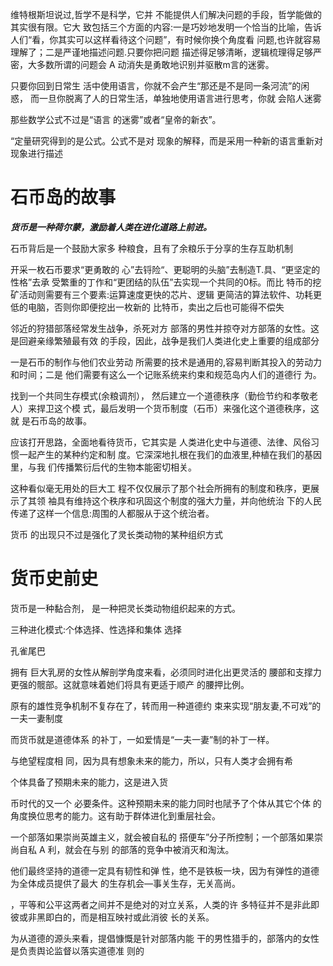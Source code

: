维特根斯坦说过,哲学不是科学，它并 不能提供人们解决问题的手段，哲学能做的其实很有限。它大 致包括三个方面的内容:一是巧妙地发明一个恰当的比喻，告诉 人们“看，你其实可以这样看待这个问题”，有时候你换个角度看 问题,也许就容易理解了；二是严谨地描述问题.只要你把问题 描述得足够清晰，逻辑梳理得足够严密，大多数所谓的问题会 A 动消失是勇敢地识别并驱散m言的迷雾。

只要你回到日常生 活中使用语言，你就不会产生“那还是不是同一条河流”的闲惑， 而一旦你脱离了人的日常生活，单独地使用语言进行思考，你就 会陷人迷雾

那些数学公式不过是“语言 的迷雾”或者“皇帝的新衣”。

“定量研究得到的是公式。公式不是对 现象的解释，而是采用一种新的语言重新对现象进行描述

# 石币岛的故事

***货币是一种荷尔蒙，激励着人类在进化道路上前进。***

石币背后是一个鼓励大家多 种粮食，且有了余粮乐于分享的生存互助机制

开采一枚石币要求“更勇敢的 心”去锊险“、更聪明的头脑”去制造T.具、“更坚定的性格”去承 受繁重的丁作和“更团结的队伍”去实现一个共同的0标。而比 特币的挖矿活动则需要有三个要素:运算速度更快的芯片、逻辑 更简洁的算法软件、功耗更低的电脑，否则你即便挖出一枚新的 比特币，卖出之后也可能得不偿失

邻近的狩猎部落经常发生战争，杀死对方 部落的男性并掠夺对方部落的女性。这是回避亲缘繁殖最有效 的手段，因此，战争是我们人类进化史上重要的组成部分

一是石币的制作与他们农业劳动 所需要的技术是通用的,容易判断其投入的劳动力和时间；二是 他们需要有这么一个记账系统来约束和规范岛内人们的道德行 为。

找到一个共同生存模式(余粮调剂）， 然后建立一个道德秩序（勤俭节约和孝敬老人）来捍卫这个模 式，最后发明一个货币制度（石币）来强化这个道德秩序，这就 是石币岛的故事。

应该打开思路，全面地看待货币，它其实是 人类进化史中与道德、法律、风俗习惯一起产生的某种约定和制 度。它深深地扎根在我们的血液里,种植在我们的基因里，与我 们传播繁衍后代的生物本能密切相关。

这种看似毫无用处的巨大工 程不仅仅展示了那个社会所拥有的制度和秩序，更展示了其领 袖具有维持这个秩序和巩固这个制度的强大力量，并向他统治 下的人民传递了这样一个信息:周围的人都服从于这个统治者。

货币 的出现只不过是强化了灵长类动物的某种组织方式

# 货币史前史

货币是一种黏合剂， 是一种把灵长类动物组织起来的方式。

三种进化模式:个体选择、性选择和集体 选择

孔雀尾巴

拥有 巨大乳房的女性从解剖学角度来看，必须同时进化出更灵活的 腰部和支撑力更强的髋部。这就意味着她们将具有更适于顺产 的腰押比例。

原有的雄性竞争机制不复存在了，转而用一种道德约 束来实现“朋友妻,不可戏”的一夫一妻制度

而货币就是道德体系 的补丁，一如爱情是“一夫一妻”制的补丁一样。

与绝望程度相 同，因为具有想象未来的能力，所以，只有人类才会拥有希

个体具备了预期未来的能力，这是进入货

币时代的又一个 必要条件。这种预期未来的能力同时也陚予了个体从其它个体 的角度换位思考的能力。这有助于群体进化到重层社会。

一个部落如果崇尚英雄主义，就会被自私的 搭便车”分子所控制；一个部落如果崇尚自私 A 利，就会在与别 的部落的竞争中被消灭和淘汰。

他们最终坚持的道德一定具有韧性和弹 性，绝不是铁板一块，因为有弹性的道德为全体成员提供了最大 的生存机会—事关生存，无关高尚。

，平等和公平这两者之间并不是绝对的对立关系，人类的许 多特征并不是非此即彼或非黑即白的，而是相互映衬或此消彼 长的关系。

为从道德的源头来看，提倡慷慨是针对部落内能 干的男性猎手的，部落内的女性是负责舆论监督以落实道德准 则的